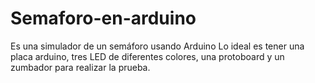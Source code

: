 # Semaforo-en-arduino
Es una simulador de un semáforo usando Arduino 
Lo ideal es tener una placa arduino, tres LED de diferentes colores, una protoboard y un zumbador para realizar la prueba.
